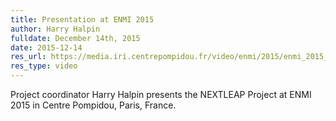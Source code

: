 ```yaml
---
title: Presentation at ENMI 2015
author: Harry Halpin
fulldate: December 14th, 2015
date: 2015-12-14
res_url: https://media.iri.centrepompidou.fr/video/enmi/2015/enmi_2015_session_2_480p_2015-12-14.mp4
res_type: video
---
```


Project coordinator Harry Halpin presents the NEXTLEAP Project at ENMI 2015 in Centre Pompidou, Paris, France.
